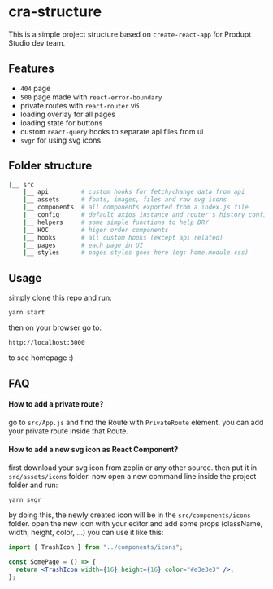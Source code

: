 # cra-structure

This is a simple project structure based on `create-react-app` for Produpt Studio dev team.

## Features

- `404` page
- `500` page made with `react-error-boundary`
- private routes with `react-router` v6
- loading overlay for all pages
- loading state for buttons
- custom `react-query` hooks to separate api files from ui
- `svgr` for using svg icons

## Folder structure

```bash
|__ src
    |__ api         # custom hooks for fetch/change data from api
    |__ assets      # fonts, images, files and raw svg icons
    |__ components  # all components exported from a index.js file
    |__ config      # default axios instance and router's history config
    |__ helpers     # some simple functions to help DRY
    |__ HOC         # higer order components
    |__ hooks       # all custom hooks (except api related)
    |__ pages       # each page in UI
    |__ styles      # pages styles goes here (eg: home.module.css)
```

## Usage

simply clone this repo and run:

```
yarn start
```

then on your browser go to:

```
http://localhost:3000
```

to see homepage :)

## FAQ

#### How to add a private route?

go to `src/App.js` and find the Route with `PrivateRoute` element. you can add your private route inside that Route.

#### How to add a new svg icon as React Component?

first download your svg icon from zeplin or any other source. then put it in `src/assets/icons` folder. now open a new command line inside the project folder and run:

```
yarn svgr
```

by doing this, the newly created icon will be in the `src/components/icons` folder. open the new icon with your editor and add some props (className, width, height, color, ...) you can use it like this:

```jsx
import { TrashIcon } from "../components/icons";

const SomePage = () => {
  return <TrashIcon width={16} height={16} color="#e3e3e3" />;
};
```
